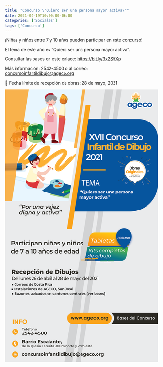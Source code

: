 ```yaml
---
title: "Concurso \"Quiero ser una persona mayor activa\""
date: 2021-04-19T10:00:00-06:00
categories: ['Sociales']
tags: ['Concurso']
---
```

¡Niñas y niños entre 7 y 10 años pueden participar en este concurso!

<!--more-->

El tema de este año es “Quiero ser una persona mayor activa”.

Consultar las bases en este enlace: https://bit.ly/3x2S5Xp

Más información: 2542-4500 o al correo: concursoinfantildibujo@ageco.org

📌 Fecha límite de recepción de obras: 28 de mayo, 2021

![Image](image.jpg)